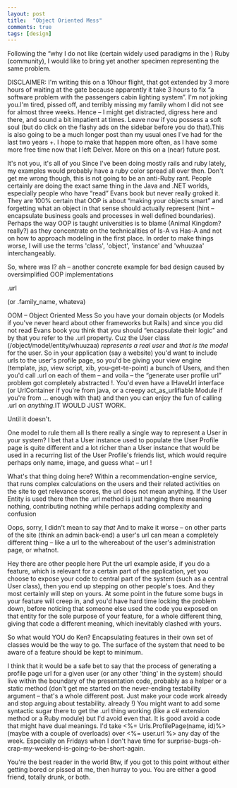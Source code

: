 ```yaml
---
layout: post
title:  "Object Oriented Mess"
comments: true
tags: [design]
---
```



Following the “why I do not like (certain widely used paradigms in the ) Ruby (community), I would like to bring yet another specimen representing the same problem.


DISCLAIMER:
I'm writing this on a 10hour flight, that got extended by 3 more hours of waiting at the gate because apparently it take 3 hours to fix “a software problem with the passengers cabin lighting system”. I'm not joking you.I'm tired, pissed off, and terribly missing my family whom I did not see for almost three weeks. Hence – I might get distracted, digress here and there, and sound a bit impatient at times. Leave now if you possess a soft soul (but do click on the flashy ads on the sidebar before you do that).This is also going to be a much longer post than my usual ones I've had for the last two years +. I hope to make that happen more often, as I have some more free time now that I left Delver. More on this on a (near) future post. 


It's not you, it's all of you
Since I've been doing mostly rails and ruby lately, my examples would probably have a ruby color spread all over then. Don't get me wrong though, this is not going to be an anti-Ruby rant. People certainly are doing the exact same thing in the Java and .NET worlds, especially people who have “read” Evans book but never really groked it. They are 100% certain that OOP is about “making your objects smart” and forgetting what an object in that sense should actually represent (hint – encapsulate business goals and processes in well defined boundaries). Perhaps the way OOP is taught universities is to blame (Animal Kingdom? really?) as they concentrate on the technicalities of Is-A vs Has-A and not on how to approach modeling in the first place. In order to make things worse, I will use the terms 'class', 'object', 'instance' and 'whuuzaa' interchangeably. 



So, where was I? ah – another concrete example for bad design caused by oversimplified OOP implementations

.url

(or .family_name, whateva)


OOM – Object Oriented Mess
So you have your domain objects (or Models if you've never heard about other frameworks but Rails) and since you did not read Evans book you think that you should “encapsulate their logic” and by that you refer to the .url property. Cuz the User class (/object/model/entity/whuuzaa) *represents a real user* and *that is the model* for the user. So in your application (say a website) you'd want to include urls to the user's profile page, so you'd be giving your view engine (template, jsp, view script, xib, you-get-te-point) a bunch of Users, and then you'd call .url on each of them – and voila – the “generate user profile url” problem got completely abstracted !. You'd even have a IHaveUrl interface (or UrlContainer if you're from java, or a creepy act_as_urlifiable Module if you're from … enough with that) and then you can enjoy the fun of calling .url on *anything*.IT WOULD JUST WORK.

Until it doesn't.


One model to rule them all
Is there really a single way to represent a User in your system? I bet that a User instance used to populate the User Profile page is quite different and a lot richer than a User instance that would be used in a recurring list of the User Profile's friends list, which would require perhaps only name, image, and guess what – url ! 


What's that thing doing here?
Within a recommendation-engine service, that runs complex calculations on the users and their related activities on the site to get relevance scores, the url does not mean anything. If the User Entity is used there then the .url method is just hanging there meaning nothing, contributing nothing while perhaps adding complexity and confusion 


Oops, sorry, I didn't mean to say *that*
And to make it worse – on other parts of the site (think an admin back-end) a user's url can mean a completely different thing – like a url to the whereabout of the user's administration page, or whatnot.


Hey there are other people here
Put the url example aside, if you do a feature, which is relevant for a certain part of the application, yet you choose to expose your code to central part of the system (such as a central User class), then you end up stepping on other people's toes. And they most certainly will step on yours. At some point in the future some bugs in your feature will creep in, and you'd have hard time locking the problem down, before noticing that someone else used the code you exposed on that entity for the sole purpose of your feature, for a whole different thing, giving that code a different meaning, which inevitably clashed with yours. 


So what would YOU do Ken?
Encapsulating features in their own set of classes would be the way to go. The surface of the system that need to be aware of a feature should be kept to minimum. 

I think that it would be a safe bet to say that the process of generating a profile page url for a given user (or any other 'thing' in the system) should live within the boundary of the presentation code, probably as a helper or a static method (don't get me started on the never-ending testability argument – that's a whole different post. Just make your code work already and stop arguing about testability. already !) You might want to add some syntactic sugar there to get the .url thing working (like a c# extension method or a Ruby module) but I'd avoid even that. It is good avoid a code that might have dual meanings. I'd take <%= Urls.ProfilePage(name, id)%> (maybe with a couple of overloads) over <%= user.url %> any day of the week. Especially on Fridays when I don't have time for surprise-bugs-oh-crap-my-weekend-is-going-to-be-short-again.


You're the best reader in the world
Btw, if you got to this point without either getting bored or pissed at me, then hurray to you. You are either a good friend, totally drunk, or both. 

